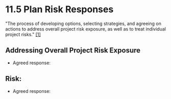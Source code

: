 # 11.5 Plan Risk Responses

"The process of developing options, selecting strategies, and agreeing on
actions to address overall project risk exposure, as well as to treat individual
project risks." [[1]](../home.md#references)

## Addressing Overall Project Risk Exposure

- Agreed response:

## Risk:

- Agreed response:
